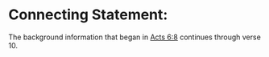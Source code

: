 # Connecting Statement:

The background information that began in [Acts 6:8](../06/08.md) continues through verse 10.
